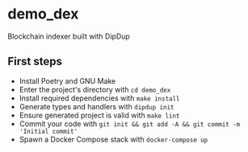 # demo_dex

Blockchain indexer built with DipDup

## First steps

* Install Poetry and GNU Make
* Enter the project's directory with `cd demo_dex`
* Install required dependencies with `make install`
* Generate types and handlers with `dipdup init`
* Ensure generated project is valid with `make lint`
* Commit your code with `git init && git add -A && git commit -m 'Initial commit'` 
* Spawn a Docker Compose stack with `docker-compose up`